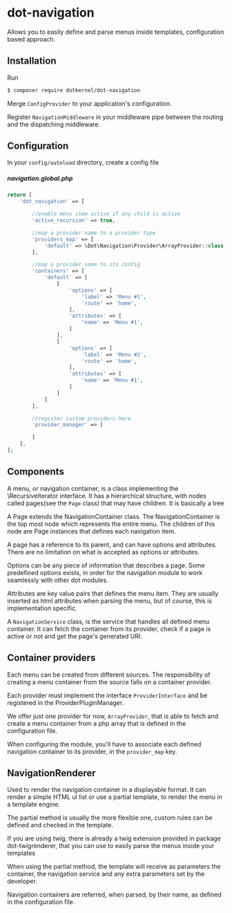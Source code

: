 # dot-navigation

Allows you to easily define and parse menus inside templates, configuration based approach.

## Installation

Run
```bash
$ composer require dotkernel/dot-navigation
```

Merge `ConfigProvider` to your application's configuration.

Register `NavigationMiddleware` in your middleware pipe between the routing and the dispatching middleware.

## Configuration

In your `config/autoload` directory, create a config file

##### navigation.global.php
```php
return [
    'dot_navigation' => [

        //enable menu item active if any child is active
        'active_recursion' => true,

        //map a provider name to a provider type
        'providers_map' => [
            'default' => \Dot\Navigation\Provider\ArrayProvider::class,
        ],

        //map a provider name to its config
        'containers' => [
            'default' => [
                [
                    'options' => [
                        'label' => 'Menu #1',
                        'route' => 'home',
                    ],
                    'attributes' => [
                        'name' => 'Menu #1',
                    ]
                ],
                [
                    'options' => [
                        'label' => 'Menu #2',
                        'route' => 'home',
                    ],
                    'attributes' => [
                        'name' => 'Menu #1',
                    ]
                ]
            ]
        ],

        //register custom providers here
        'provider_manager' => [

        ]
    ],
];
```

## Components

A menu, or navigation container, is a class implementing the \RecursiveIterator interface. It has a hierarchical structure, with nodes called pages(see the `Page` class) that may have children. It is basically a tree

A Page extends the NavigationContainer class. The NavigationContainer is the top most node which represents the entire menu. The children of this node are Page instances that defines each navigation item.

A page has a reference to its parent, and can have options and attributes. There are no limitation on what is accepted as options or attributes.

Options can be any piece of information that describes a page. Some predefined options exists, in order for the navigation module to work seamlessly with other dot modules.

Attributes are key value pairs that defines the menu item. They are usually inserted as html attributes when parsing the menu, but of course, this is implementation specific.

A `NavigationService` class, is the service that handles all defined menu container. It can fetch the container from its provider, check if a page is active or not and get the page's generated URI.


## Container providers

Each menu can be created from different sources. The responsibility of creating a menu container from the source falls on a container provider.

Each provider must implement the interface `ProviderInterface` and be registered in the ProviderPluginManager.

We offer just one provider for now, `ArrayProvider`, that is able to fetch and create a menu container from a php array that is defined in the configuration file.

When configuring the module, you'll have to associate each defined navigation container to its provider, in the `provider_map` key.

## NavigationRenderer

Used to render the navigation container in a displayable format. It can render a simple HTML ul list or use a partial template, to render the menu in a template engine.

The partial method is usually the more flexible one, custom rules can be defined and checked in the template.

If you are using twig, there is already a twig extension provided in package dot-twigrenderer, that you can use to easily parse the menus inside your templates


When using the partial method, the template will receive as parameters the container, the navigation service and any extra parameters set by the developer.

Navigation containers are referred, when parsed, by their name, as defined in the configuration file.